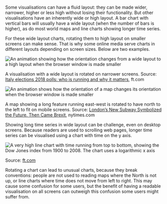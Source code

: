 Some visualisations can have a fluid layout: they can be made wider, narrower, higher or less high without losing their functionality. But other visualisations have an inherently wide or high layout. A bar chart with vertical bars will usually have a wide layout (when the number of bars is higher), as do most world maps and line charts showing longer time series.

For these wide layout charts, rotating them to high layout on smaller screens can make sense. That is why some online media serve charts in different layouts depending on screen sizes. Below are two examples.

![An animation showing how the orientation changes from a wide layout to a high layout when the browser window is made smaller](Responsiveness%20and%20data%20visualisation%20for%20small%20sc%20bfcc7f2b3f63483d9213104e4137aec4/verticalcharts.gif)

A visualisation with a wide layout is rotated on narrower screens. Source: [Italy elections 2018 polls: who is running and why it matters](https://ig.ft.com/italy-poll-tracker/), ft.com

![An animation shows how the orientation of a map changes its orientation when the browser window is made smaller](Responsiveness%20and%20data%20visualisation%20for%20small%20sc%20bfcc7f2b3f63483d9213104e4137aec4/northleft_nyt.gif)

A map showing a long feature running east-west is rotated to have north to the left to fit on mobile screens. Source: [London’s New Subway Symbolized the Future. Then Came Brexit](https://www.nytimes.com/2017/07/31/world/europe/london-crossrail-uk-brexit.html), nytimes.com

Showing long time series in wide layout can be challenge, even on desktop screens. Because readers are used to scrolling web pages, longer time series can be visualised using a chart with time on the y axis.

<p class='center'>
<img src='Responsiveness%20and%20data%20visualisation%20for%20small%20sc%20bfcc7f2b3f63483d9213104e4137aec4/ft-dow-jones-vertical-timeline.webp' alt='A very high line chart with time running from top to bottom, showing the Dow Jones index from 1900 to 2008. The chart uses a logarithmic x axis' class='max-600' />
</p>

Source: [ft.com](https://www.ft.com/content/d734b074-d9a8-11e6-944b-e7eb37a6aa8e)

Rotating a chart can lead to unusual charts, because they break conventions: people are not used to reading maps where the North is not up, or line charts where time does not move from left to right. This may cause some confusion for some users, but the benefit of having a readable visualisation on all screens can outweigh this confusion some users might suffer from.
